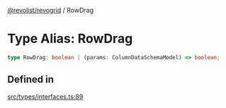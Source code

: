 [@revolist/revogrid](README.md) / RowDrag

# Type Alias: RowDrag

```ts
type RowDrag: boolean | (params: ColumnDataSchemaModel) => boolean;
```

## Defined in

[src/types/interfaces.ts:89](https://github.com/revolist/revogrid/blob/541ed3c2070ab701e47c29bb6172b17d19a08816/src/types/interfaces.ts#L89)
